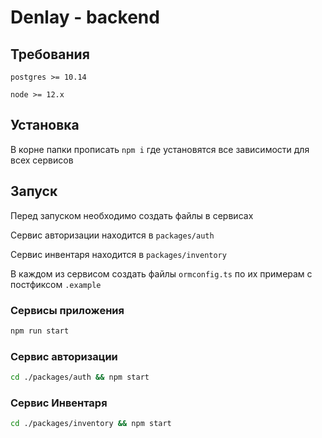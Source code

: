 # Denlay - backend

## Требования

```text
postgres >= 10.14

node >= 12.x
```

## Установка

В корне папки прописать `npm i` где установятся все зависимости для всех сервисов

## Запуск

Перед запуском необходимо создать файлы в сервисах

Сервис авторизации находится в `packages/auth`

Сервис инвентаря находится в `packages/inventory`

В каждом из сервисом создать файлы `ormconfig.ts` по их примерам с постфиксом `.example`

### Сервисы приложения

```bash
npm run start
```

### Сервис авторизации

```bash
cd ./packages/auth && npm start
```

### Сервис Инвентаря

```bash
cd ./packages/inventory && npm start
```
